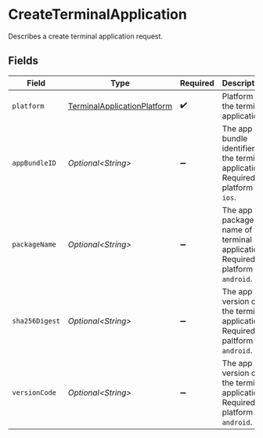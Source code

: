 # CreateTerminalApplication

Describes a create terminal application request.


## Fields

| Field                                                                                 | Type                                                                                  | Required                                                                              | Description                                                                           | Example                                                                               |
| ------------------------------------------------------------------------------------- | ------------------------------------------------------------------------------------- | ------------------------------------------------------------------------------------- | ------------------------------------------------------------------------------------- | ------------------------------------------------------------------------------------- |
| `platform`                                                                            | [TerminalApplicationPlatform](../../models/components/TerminalApplicationPlatform.md) | :heavy_check_mark:                                                                    | Platform of the terminal application.                                                 | ios                                                                                   |
| `appBundleID`                                                                         | *Optional\<String>*                                                                   | :heavy_minus_sign:                                                                    | The app bundle identifier of the terminal application. Required if platform is `ios`. |                                                                                       |
| `packageName`                                                                         | *Optional\<String>*                                                                   | :heavy_minus_sign:                                                                    | The app package name of the terminal application. Required if platform is `android`.  |                                                                                       |
| `sha256Digest`                                                                        | *Optional\<String>*                                                                   | :heavy_minus_sign:                                                                    | The app version of the terminal application. Required if paltform is `android`.       |                                                                                       |
| `versionCode`                                                                         | *Optional\<String>*                                                                   | :heavy_minus_sign:                                                                    | The app version of the terminal application. Required if platform is `android`.       |                                                                                       |